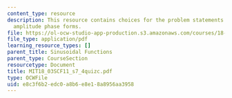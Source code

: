 ```yaml
---
content_type: resource
description: This resource contains choices for the problem statements related to
  amplitude phase forms.
file: https://ol-ocw-studio-app-production.s3.amazonaws.com/courses/18-03sc-differential-equations-fall-2011/e8c3f6b2edc0a8b6e8e18a8956aa3958_MIT18_03SCF11_s7_4quizc.pdf
file_type: application/pdf
learning_resource_types: []
parent_title: Sinusoidal Functions
parent_type: CourseSection
resourcetype: Document
title: MIT18_03SCF11_s7_4quizc.pdf
type: OCWFile
uid: e8c3f6b2-edc0-a8b6-e8e1-8a8956aa3958
---
```

